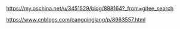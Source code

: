 https://my.oschina.net/u/3451529/blog/888164?_from=gitee_search


https://www.cnblogs.com/cangqinglang/p/8963557.html